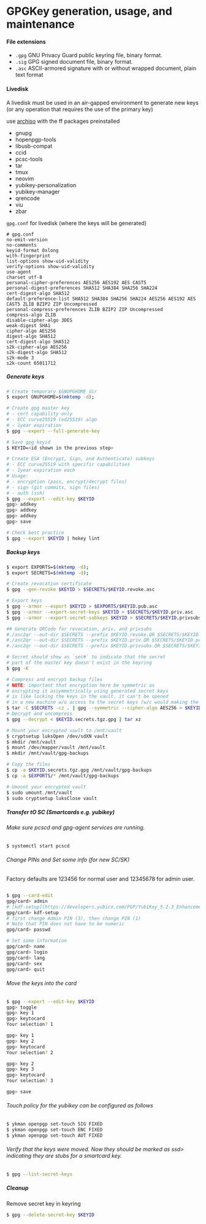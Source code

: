 # GPGKey generation, usage, and maintenance

#### File extensions

- `.gpg` GNU Privacy Guard public keyring file, binary format.
- `.sig` GPG signed document file, binary format.
- `.asc` ASCII-armored signature with or without wrapped document, plain text format

#### Livedisk

A livedisk must be used in an air-gapped environment to generate new keys (or any operation that requires the use of the primary key)

use [archiso](https://wiki.archlinux.org/title/Archiso) with the ff packages preinstalled
- gnupg
- hopenpgp-tools
- libusb-compat
- ccid
- pcsc-tools
- tar
- tmux
- neovim
- yubikey-personalization
- yubikey-manager
- qrencode
- viu
- zbar

`gpg.conf` for livedisk (where the keys will be generated)

```
# gpg.conf
no-emit-version
no-comments
keyid-format 0xlong
with-fingerprint
list-options show-uid-validity
verify-options show-uid-validity
use-agent
charset utf-8
personal-cipher-preferences AES256 AES192 AES CAST5
personal-digest-preferences SHA512 SHA384 SHA256 SHA224
cert-digest-algo SHA512
default-preference-list SHA512 SHA384 SHA256 SHA224 AES256 AES192 AES CAST5 ZLIB BZIP2 ZIP Uncompressed
personal-compress-preferences ZLIB BZIP2 ZIP Uncompressed
compress-algo ZLIB
disable-cipher-algo 3DES
weak-digest SHA1
cipher-algo AES256
digest-algo SHA512
cert-digest-algo SHA512
s2k-cipher-algo AES256
s2k-digest-algo SHA512
s2k-mode 3
s2k-count 65011712
```

##### Generate keys

```sh
# Create temporary $GNUPGHOME dir
$ export GNUPGHOME=$(mktemp -d);

# Create gpg master key
# - cert capability only
# - ECC curve25519 (ed25519) algo
# - 1year expiration
$ gpg --expert --full-generate-key

# Save gpg keyid
$ KEYID=<id shown in the previous step>

# Create ESA (Encrypt, Sign, and Authenticate) subkeys
# - ECC curve25519 with specific capabilities
# - 1year expiration each
# Usage:
# - encryption (pass, encrypt/decrypt files)
# - sign (git commits, sign files)
# - auth (ssh)
$ gpg --expert --edit-key $KEYID
gpg> addkey
gpg> addkey
gpg> addkey
gpg> save

# Check best practice
$ gpg --export $KEYID | hokey lint
```

##### Backup keys

```sh
$ export EXPORTS=$(mktemp -d);
$ export SECRETS=$(mktemp -d);

# Create revocation certificate
$ gpg --gen-revoke $KEYID > $SECRETS/$KEYID.revoke.asc

# Export keys
$ gpg --armor --export $KEYID > $EXPORTS/$KEYID.pub.asc
$ gpg --armor --export-secret-keys $KEYID > $SECRETS/$KEYID.priv.asc
$ gpg --armor --export-secret-subkeys $KEYID > $SECRETS/$KEYID.privsubs.asc

## Generate QRCode for revocation, priv, and privsubs
#./asc2qr --out-dir $SECRETS --prefix $KEYID.revoke.QR $SECRETS/$KEYID.revoke.asc
#./asc2qr --out-dir $SECRETS --prefix $KEYID.priv.QR $SECRETS/$KEYID.priv.asc
#./asc2qr --out-dir $SECRETS --prefix $KEYID.privsubs.QR $SECRETS/$KEYID.privsubs.asc

# Secret should show as `sec#` to indicate that the secret 
# part of the master key doesn't exist in the keyring
$ gpg -K

# Compress and encrypt backup files
# NOTE: important that encryption here be symmetric as
# encrypting it assymmetrically using generated secret keys
# is like locking the keys in the vault. it can't be opened
# in a new machine w/o access to the secret keys (w/c would making the backup useless)
$ tar -C $SECRETS -cz . | gpg --symmetric --cipher-algo AES256 > $KEYID.secrets.tgz.gpg
# Decrypt and uncompress
$ gpg --decrypt < $KEYID.secrets.tgz.gpg | tar xz

# Mount your encrypted vault to /mnt/vault
$ cryptsetup luksOpen /dev/sdXN vault
$ mkdir /mnt/vault
$ mount /dev/mapper/vault /mnt/vault
$ mkdir /mnt/vault/gpg-backups

# Copy the files
$ cp -a $KEYID.secrets.tgz.gpg /mnt/vault/gpg-backups
$ cp -a $EXPORTS/* /mnt/vault/gpg-backups

# Umount your encrypted vault
$ sudo umount /mnt/vault
$ sudo cryptsetup luksClose vault
```

##### Transfer tO SC (Smartcards e.g. yubikey)

###### Make sure pcscd and gpg-agent services are running.

```sh
$ systemctl start pcscd
```

###### Change PINs and Set some info (for new SC/SK)

Factory defaults are 123456 for normal user and 12345678 for admin user.

```sh

$ gpg --card-edit
gpg/card> admin
# [kdf-setup](https://developers.yubico.com/PGP/YubiKey_5.2.3_Enhancements_to_OpenPGP_3.4.html) prevents plain text PIN from being sent over USB
gpg/card> kdf-setup
# first change Admin PIN (3), then change PIN (1)
# Note that PIN does not have to be numeric
gpg/card> passwd

# Set some information
gpg/card> name
gpg/card> login
gpg/card> lang
gpg/card> sex
gpg/card> quit
```

###### Move the keys into the card

```sh
$ gpg --expert --edit-key $KEYID
gpg> toggle
gpg> key 1
gpg> keytocard
Your selection? 1

gpg> key 1
gpg> key 2
gpg> keytocard
Your selection? 2

gpg> key 2
gpg> key 3
gpg> keytocard
Your selection? 3

gpg> save
```

###### Touch policy for the yubikey can be configured as follows

```sh
$ ykman openpgp set-touch SIG FIXED
$ ykman openpgp set-touch ENC FIXED
$ ykman openpgp set-touch AUT FIXED
```

###### Verify that the keys were moved. Now they should be marked as ssd> indicating they are stubs for a smartcard key.

```sh
$ gpg --list-secret-keys
```

##### Cleanup

Remove secret key in keyring

```sh
$ gpg --delete-secret-key $KEYID
```

